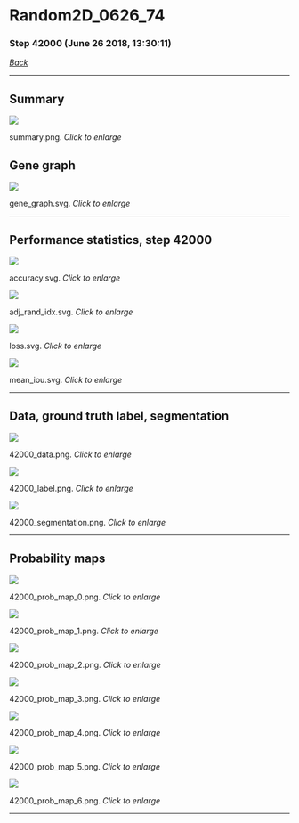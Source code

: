 # Random2D_0626_74

### Step 42000 (June 26 2018, 13:30:11)

[_Back_](..)

---

## Summary

<div class="images"><a href="media/summary.png"><img  src="media/summary.png" align="center"></a><p>summary.png. <i>Click to enlarge</i></p></div>

## Gene graph

<div class="images"><a href="media/gene_graph.svg"><img  src="media/gene_graph.svg" align="center"></a><p>gene_graph.svg. <i>Click to enlarge</i></p></div>

---

## Performance statistics, step 42000

<div class="images"><a href="media/accuracy.svg"><img class="mini" src="media/accuracy.svg" align="center"></a><p>accuracy.svg. <i>Click to enlarge</i></p></div>
<div class="images"><a href="media/adj_rand_idx.svg"><img class="mini" src="media/adj_rand_idx.svg" align="center"></a><p>adj_rand_idx.svg. <i>Click to enlarge</i></p></div>
<div class="images"><a href="media/loss.svg"><img class="mini" src="media/loss.svg" align="center"></a><p>loss.svg. <i>Click to enlarge</i></p></div>
<div class="images"><a href="media/mean_iou.svg"><img class="mini" src="media/mean_iou.svg" align="center"></a><p>mean_iou.svg. <i>Click to enlarge</i></p></div>

---

## Data, ground truth label, segmentation

<div class="images"><a href="media/42000_data.png"><img class="mini" src="media/42000_data.png" align="center"></a><p>42000_data.png. <i>Click to enlarge</i></p></div>
<div class="images"><a href="media/42000_label.png"><img class="mini" src="media/42000_label.png" align="center"></a><p>42000_label.png. <i>Click to enlarge</i></p></div>
<div class="images"><a href="media/42000_segmentation.png"><img class="mini" src="media/42000_segmentation.png" align="center"></a><p>42000_segmentation.png. <i>Click to enlarge</i></p></div>

---

## Probability maps

<div class="images"><a href="media/42000_prob_map_0.png"><img class="mini" src="media/42000_prob_map_0.png" align="center"></a><p>42000_prob_map_0.png. <i>Click to enlarge</i></p></div>
<div class="images"><a href="media/42000_prob_map_1.png"><img class="mini" src="media/42000_prob_map_1.png" align="center"></a><p>42000_prob_map_1.png. <i>Click to enlarge</i></p></div>
<div class="images"><a href="media/42000_prob_map_2.png"><img class="mini" src="media/42000_prob_map_2.png" align="center"></a><p>42000_prob_map_2.png. <i>Click to enlarge</i></p></div>
<div class="images"><a href="media/42000_prob_map_3.png"><img class="mini" src="media/42000_prob_map_3.png" align="center"></a><p>42000_prob_map_3.png. <i>Click to enlarge</i></p></div>
<div class="images"><a href="media/42000_prob_map_4.png"><img class="mini" src="media/42000_prob_map_4.png" align="center"></a><p>42000_prob_map_4.png. <i>Click to enlarge</i></p></div>
<div class="images"><a href="media/42000_prob_map_5.png"><img class="mini" src="media/42000_prob_map_5.png" align="center"></a><p>42000_prob_map_5.png. <i>Click to enlarge</i></p></div>
<div class="images"><a href="media/42000_prob_map_6.png"><img class="mini" src="media/42000_prob_map_6.png" align="center"></a><p>42000_prob_map_6.png. <i>Click to enlarge</i></p></div>

---


